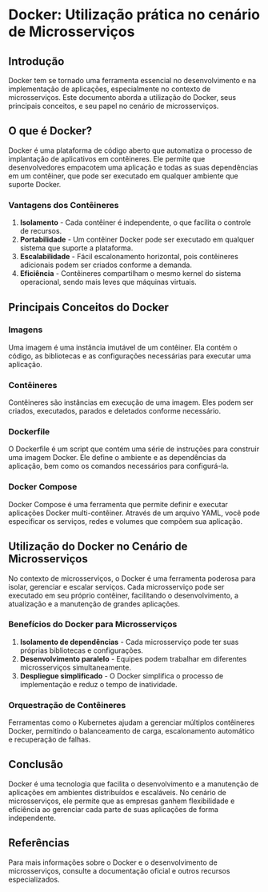 # Docker: Utilização prática no cenário de Microsserviços

## Introdução
Docker tem se tornado uma ferramenta essencial no desenvolvimento e na implementação de aplicações, especialmente no contexto de microsserviços. Este documento aborda a utilização do Docker, seus principais conceitos, e seu papel no cenário de microsserviços.

## O que é Docker?
Docker é uma plataforma de código aberto que automatiza o processo de implantação de aplicativos em contêineres. Ele permite que desenvolvedores empacotem uma aplicação e todas as suas dependências em um contêiner, que pode ser executado em qualquer ambiente que suporte Docker.

### Vantagens dos Contêineres
1. **Isolamento** - Cada contêiner é independente, o que facilita o controle de recursos.
2. **Portabilidade** - Um contêiner Docker pode ser executado em qualquer sistema que suporte a plataforma.
3. **Escalabilidade** - Fácil escalonamento horizontal, pois contêineres adicionais podem ser criados conforme a demanda.
4. **Eficiência** - Contêineres compartilham o mesmo kernel do sistema operacional, sendo mais leves que máquinas virtuais.

## Principais Conceitos do Docker

### Imagens
Uma imagem é uma instância imutável de um contêiner. Ela contém o código, as bibliotecas e as configurações necessárias para executar uma aplicação.

### Contêineres
Contêineres são instâncias em execução de uma imagem. Eles podem ser criados, executados, parados e deletados conforme necessário.

### Dockerfile
O Dockerfile é um script que contém uma série de instruções para construir uma imagem Docker. Ele define o ambiente e as dependências da aplicação, bem como os comandos necessários para configurá-la.

### Docker Compose
Docker Compose é uma ferramenta que permite definir e executar aplicações Docker multi-contêiner. Através de um arquivo YAML, você pode especificar os serviços, redes e volumes que compõem sua aplicação.

## Utilização do Docker no Cenário de Microsserviços

No contexto de microsserviços, o Docker é uma ferramenta poderosa para isolar, gerenciar e escalar serviços. Cada microsserviço pode ser executado em seu próprio contêiner, facilitando o desenvolvimento, a atualização e a manutenção de grandes aplicações.

### Benefícios do Docker para Microsserviços
1. **Isolamento de dependências** - Cada microsserviço pode ter suas próprias bibliotecas e configurações.
2. **Desenvolvimento paralelo** - Equipes podem trabalhar em diferentes microsserviços simultaneamente.
3. **Despliegue simplificado** - O Docker simplifica o processo de implementação e reduz o tempo de inatividade.

### Orquestração de Contêineres
Ferramentas como o Kubernetes ajudam a gerenciar múltiplos contêineres Docker, permitindo o balanceamento de carga, escalonamento automático e recuperação de falhas.

## Conclusão
Docker é uma tecnologia que facilita o desenvolvimento e a manutenção de aplicações em ambientes distribuídos e escaláveis. No cenário de microsserviços, ele permite que as empresas ganhem flexibilidade e eficiência ao gerenciar cada parte de suas aplicações de forma independente.

## Referências
Para mais informações sobre o Docker e o desenvolvimento de microsserviços, consulte a documentação oficial e outros recursos especializados.
